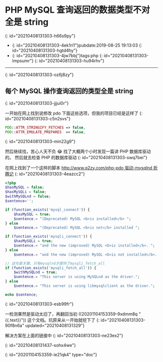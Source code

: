 # PHP MySQL 查询返回的数据类型不对 全是 string
{: id="20210408131303-h66s9py"}

- {: id="20210408131303-4ek1ri1"}pubdate:2019-08-25 19:13:03
  {: id="20210408131303-hgtd4hy"}
- {: id="20210408131303-4jw7bbj"}tags:php
  {: id="20210408131303-lmpsumr"}
{: id="20210408131303-hu94rhv"}

---
{: id="20210408131303-oz6j8zy"}

## 每个 MySQL 操作查询返回的类型全是 string
{: id="20210408131303-jjjui0r"}

一开始在网上找到说修改 pdo 下面这些选项，但我的项目已经是这样了
{: id="20210408131303-c5n2svs"}

```php
PDO::ATTR_STRINGIFY_FETCHES => false,
PDO::ATTR_EMULATE_PREPARES  => false,
```
{: id="20210408131303-min22g9"}

然后继续找，苦心人天不负 😂 找了大概两个小时发现一篇讲 PHP 数据库驱动的。
然后就去检查 PHP 的数据库驱动
{: id="20210408131303-swq7bei"}

在网上找到了一个这样的脚本 [http://www.q2zy.com/php-pdo 驱动-mysqlnd 折腾记](http://www.q2zy.com/php-pdo%E9%A9%B1%E5%8A%A8-mysqlnd%E6%8A%98%E8%85%BE%E8%AE%B0/)
{: id="20210408131303-4eazcc2"}

```php
<?php
$hasMySQL = false;
$hasMySQLi = false;
$withMySQLnd = false;
$sentence='';

if (function_exists('mysql_connect')) {
    $hasMySQL = true;
    $sentence.= "(Deprecated) MySQL <b>is installed</b> ";
} else
    $sentence.= "(Deprecated) MySQL <b>is not</b> installed ";

if (function_exists('mysqli_connect')) {
    $hasMySQLi = true;
    $sentence.= "and the new (improved) MySQL <b>is installed</b>. ";
} else
    $sentence.= "and the new (improved) MySQL <b>is not installed</b>. ";

// 这句是关键，只有mysqlnd才提供了mysqli_fetch_all
if (function_exists('mysqli_fetch_all')) {
    $withMySQLnd = true;
    $sentence.= "This server is using MySQLnd as the driver.";
} else
    $sentence.= "This server is using libmysqlclient as the driver.";

echo $sentence;
```
{: id="20210408131303-esb99fr"}

一检测果然是驱动太旧了，再翻回当初 ((20201104153359-9xdmm8q "{{.text}}"))  这个文档。坑原来从一开始就挖下了
{: id="20210408131303-90f8n6a" updated="20210408131329"}

解决方案在上面的链接中
{: id="20210408131303-ne23ex2"}

{: id="20210408131437-sohx4we"}


{: id="20201104153359-ie21qk4" type="doc"}
